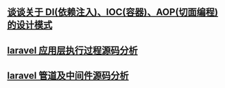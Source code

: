 

## [谈谈关于 DI(依赖注入)、IOC(容器)、AOP(切面编程)的设计模式](https://github.com/leeprince/my_pattern/tree/master/di_ioc_aop)


## [laravel 应用层执行过程源码分析](https://github.com/leeprince/my_pattern/tree/master/my_minilaravel)


## [laravel 管道及中间件源码分析](https://github.com/leeprince/my_pattern/tree/master/pipeline)